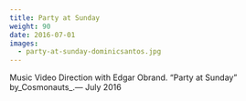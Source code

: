 ```yaml
---
title: Party at Sunday
weight: 90
date: 2016-07-01
images:
  - party-at-sunday-dominicsantos.jpg
---
```

Music Video Direction with Edgar Obrand. “Party at Sunday” by_Cosmonauts_.— July 2016